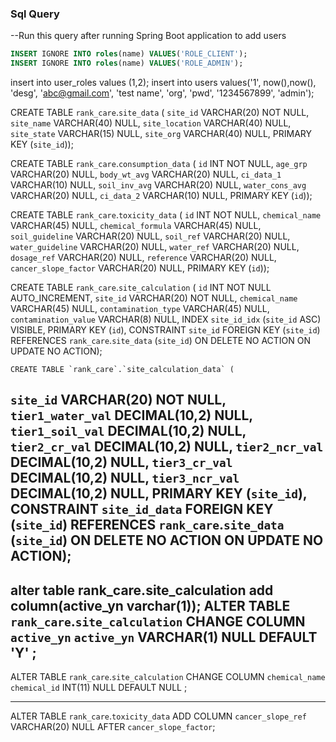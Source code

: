 ### Sql Query

--Run this query after running Spring Boot application to add users

```sql
INSERT IGNORE INTO roles(name) VALUES('ROLE_CLIENT');
INSERT IGNORE INTO roles(name) VALUES('ROLE_ADMIN');
```
insert into user_roles values (1,2);
insert into users values('1', now(),now(), 'desg', 'abc@gmail.com', 'test name', 'org', 'pwd', '1234567899', 'admin');
 
CREATE TABLE `rank_care`.`site_data` (
  `site_id` VARCHAR(20) NOT NULL,
  `site_name` VARCHAR(40) NULL,
  `site_location` VARCHAR(40) NULL,
  `site_state` VARCHAR(15) NULL,
  `site_org` VARCHAR(40) NULL,
  PRIMARY KEY (`site_id`));


CREATE TABLE `rank_care`.`consumption_data` (
  `id` INT NOT NULL,
  `age_grp` VARCHAR(20) NULL,
  `body_wt_avg` VARCHAR(20) NULL,
  `ci_data_1` VARCHAR(10) NULL,
  `soil_inv_avg` VARCHAR(20) NULL,
  `water_cons_avg` VARCHAR(20) NULL,
  `ci_data_2` VARCHAR(10) NULL,
  PRIMARY KEY (`id`));

CREATE TABLE `rank_care`.`toxicity_data` (
  `id` INT NOT NULL,
  `chemical_name` VARCHAR(45) NULL,
  `chemical_formula` VARCHAR(45) NULL,
  `soil_guideline` VARCHAR(20) NULL,
  `soil_ref` VARCHAR(20) NULL,
  `water_guideline` VARCHAR(20) NULL,
  `water_ref` VARCHAR(20) NULL,
  `dosage_ref` VARCHAR(20) NULL,
  `reference` VARCHAR(20) NULL,
  `cancer_slope_factor` VARCHAR(20) NULL,
  PRIMARY KEY (`id`));


CREATE TABLE `rank_care`.`site_calculation` (
  `id` INT NOT NULL AUTO_INCREMENT,
  `site_id` VARCHAR(20) NOT NULL,
  `chemical_name` VARCHAR(45) NULL,
  `contamination_type` VARCHAR(45) NULL,
  `contamination_value` VARCHAR(8) NULL,
  INDEX `site_id_idx` (`site_id` ASC) VISIBLE,
  PRIMARY KEY (`id`),
  CONSTRAINT `site_id`
    FOREIGN KEY (`site_id`)
    REFERENCES `rank_care`.`site_data` (`site_id`)
    ON DELETE NO ACTION
    ON UPDATE NO ACTION);
	
	
	
	CREATE TABLE `rank_care`.`site_calculation_data` (
  `site_id` VARCHAR(20) NOT NULL,
  `tier1_water_val` DECIMAL(10,2) NULL,
  `tier1_soil_val` DECIMAL(10,2) NULL,
  `tier2_cr_val` DECIMAL(10,2) NULL,
  `tier2_ncr_val` DECIMAL(10,2) NULL,
  `tier3_cr_val` DECIMAL(10,2) NULL,
  `tier3_ncr_val` DECIMAL(10,2) NULL,
  PRIMARY KEY (`site_id`),
  CONSTRAINT `site_id_data`
    FOREIGN KEY (`site_id`)
    REFERENCES `rank_care`.`site_data` (`site_id`)
    ON DELETE NO ACTION
    ON UPDATE NO ACTION);
---------------------------------------------------

alter table rank_care.site_calculation add column(active_yn varchar(1));
ALTER TABLE `rank_care`.`site_calculation` 
CHANGE COLUMN `active_yn` `active_yn` VARCHAR(1) NULL DEFAULT 'Y' ;
--------------------------------------------
ALTER TABLE `rank_care`.`site_calculation` 
CHANGE COLUMN `chemical_name` `chemical_id` INT(11) NULL DEFAULT NULL ;

------

ALTER TABLE `rank_care`.`toxicity_data` 
ADD COLUMN `cancer_slope_ref` VARCHAR(20) NULL AFTER `cancer_slope_factor`;


